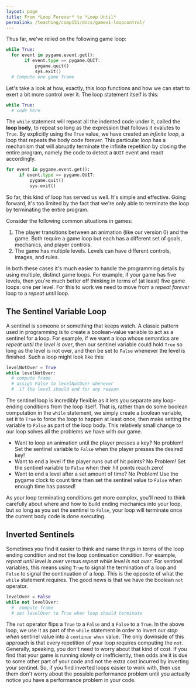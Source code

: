 ```yaml
---
layout: page
title: From *Loop Forever* to *Loop Until*
permalink: /teaching/comp151/docs/gamev1-loopcontrol/
---
```


Thus far, we've relied on the following game loop:

```python
while True:
  for event in pygame.event.get():
       if event.type == pygame.QUIT:
           pygame.quit()
           sys.exit()
  # Compute one game frame
```

Let's take a look at how, exactly, this loop functions and how we can start to exert a bit more control over it. The loop statement itself is this:

```python
while True:
  # code here
```

The `while` statement will repeat all the indented code under it, called the **loop body**, to repeat so long as the expression that follows it evalutes to `True`. By explicitly using the `True` value, we have created an *infinite loop*, a loop that repeats the body code forever.  This particular loop has a mechanism that will abruptly terminate the infinite repetition by closing the entire program, namely the code to detect a `QUIT` event and react accordingly.

```python
for event in pygame.event.get():
     if event.type == pygame.QUIT:
         pygame.quit()
         sys.exit()
```

So far, this kind of loop has served us well. It's simple and effective.  Going forward, it's too limited by the fact that we're only able to terminate the loop by terminating the entire program.

Consider the following common situations in games:

  1. The player transitions between an animation (like our version 0) and the game. Both require a game loop but each has a different set of goals, mechanics, and player controls.
  2. The game has multiple levels. Levels can have different controls, images, and rules.

In both these cases it's much easier to handle the programming details by using multiple, distinct game loops. For example, if your game has five levels, then you're much better off thinking in terms of (at least) five game loops: one per level. For this to work we need to move from a *repeat forever* loop to a *repeat until* loop.

## The Sentinel Variable Loop

A sentinel is someone or something that keeps watch.  A classic pattern used in programming is to create a boolean-value variable to act as a sentinel for a loop. For example, if we want a loop whose semantics are *repeat until the level is over*, then our sentinel variable could hold `True` so long as the level is not over, and then be set to `False` whenever the level is finished. Such a loop might look like this:

```python
levelNotOver = True
while levelNotOver:
  # compute frame
  # assign False to levelNotOver whenever
  #  if the level should end for any reason
```

The sentinel loop is incredibly flexible as it lets you separate any loop-ending conditions from the loop itself. That is, rather than do some boolean computation in the `while` statement, we simply create a boolean variable, set it to `True` to force the loop to happen at least once, then make setting the variable to `False` as part of the loop body. This relatively small change to our loop solves all the problems we have with our game.

  * Want to loop an animation until the player presses a key? No problem! Set the sentinel variable to `False` when the player presses the desired key!
  * Want to end a level if the player runs out of hit points? No Problem! Set the sentinel variable to `False` when their hit points reach zero!
  * Want to end a level after a set amount of time? No Problem! Use the pygame clock to count time then set the sentinel value to `False` when enough time has passed!

As your loop terminating conditions get more complex, you'll need to think carefully about where and how to build ending mechanics into your loop, but so long as you set the sentinel to `False`, your loop will terminate once the current body code is done executing.

## Inverted Sentinels

Sometimes you find it easier to think and name things in terms of the loop ending condition and not the loop continuation condition. For example, *repeat until level is over* versus *repeat while level is not over*.  For sentinel variables, this means using `True` to signal the termination of a loop and `False` to signal the continuation of a loop. This is the opposite of what the `while` statement requires. The good news is that we have the boolean `not` operator.

```python
levelOver = False
while not levelOver:
  #  compute frame
  # set levelOver to True when loop should terminate
```

The `not` operator flips a `True` to a `False` and a `False` to a `True`. In the above loop, we use it as part of the `while` statement in order to invert our *stop when* sentinel value into a `continue when` value. The only downside of this approach is that every repetition of your loop requires computing the `not`. Generally, speaking, you don't need to worry about that kind of cost. If you find that your game is running slowly or inefficiently, then odds are it is due to some other part of your code and not the extra cost incurred by inverting your sentinel. So, if you find inverted loops easier to work with, then use them don't worry about the possible performance problem until you actually notice you have a performance problem in your code.
